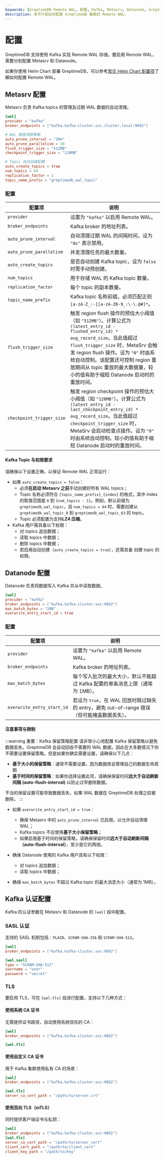```yaml
---
keywords: [GreptimeDB Remote WAL, 配置, Kafka, Metasrv, Datanode, GreptimeDB]
description: 本节介绍如何配置 GreptimeDB 集群的 Remote WAL。
---
```

# 配置

GreptimeDB 支持使用 Kafka 实现 Remote WAL 存储。要启用 Remote WAL，需要分别配置 Metasrv 和 Datanode。

如果你使用 Helm Chart 部署 GreptimeDB，可以参考[常见 Helm Chart 配置项](/user-guide/deployments-administration/deploy-on-kubernetes/common-helm-chart-configurations.md)了解如何配置 Remote WAL。

## Metasrv 配置

Metasrv 负责 Kafka topics 的管理及过期 WAL 数据的自动清理。

```toml
[wal]
provider = "kafka"
broker_endpoints = ["kafka.kafka-cluster.svc.cluster.local:9092"]

# WAL 数据清理策略
auto_prune_interval = "30m"
auto_prune_parallelism = 10
flush_trigger_size = "512MB"
checkpoint_trigger_size = "128MB"

# Topic 自动创建配置
auto_create_topics = true
num_topics = 64
replication_factor = 1
topic_name_prefix = "greptimedb_wal_topic"
```

### 配置

| 配置项                     | 说明                                                                                                                                                                                                                                                                                                                                                      |
|----------------------------|---------------------------------------------------------------------------------------------------------------------------------------------------------------------------------------------------------------------------------------------------------------------------------------------------------------------------------------------------------|
| `provider`                 | 设置为 `"kafka"` 以启用 Remote WAL。                                                                                                                                                                                                                                                                                                                     |
| `broker_endpoints`         | Kafka broker 的地址列表。                                                                                                                                                                                                                                                                                                                               |
| `auto_prune_interval`      | 自动清理过期 WAL 的间隔时间，设为 `"0s"` 表示禁用。                                                                                                                                                                                                                                                               |
| `auto_prune_parallelism`   | 并发清理任务的最大数量。                                                                                                                                                                                                                                                                                         |
| `auto_create_topics`       | 是否自动创建 Kafka topic，设为 `false` 时需手动预创建。                                                                                                                                                                                                                                                           |
| `num_topics`               | 用于存储 WAL 的 Kafka topic 数量。                                                                                                                                                                                                                                                                                |
| `replication_factor`       | 每个 topic 的副本数量。                                                                                                                                                                                                                                                                                           |
| `topic_name_prefix`        | Kafka topic 名称前缀，必须匹配正则 `[a-zA-Z_:-][a-zA-Z0-9_:\-\.@#]*`。                                                                                                                                                                                                                                            |
| `flush_trigger_size`       | 触发 region flush 操作的预估大小阈值（如 `"512MB"`）。计算公式为 `(latest_entry_id - flushed_entry_id) * avg_record_size`。当此值超过 `flush_trigger_size` 时，MetaSrv 会触发 region flush 操作。设为 `"0"` 时由系统自动控制。该配置还可控制 region 重放期间从 topic 重放的最大数据量，较小的值有助于缩短 Datanode 启动时的重放时间。 |
| `checkpoint_trigger_size`  | 触发 region checkpoint 操作的预估大小阈值（如 `"128MB"`）。计算公式为 `(latest_entry_id - last_checkpoint_entry_id) * avg_record_size`。当此值超过 `checkpoint_trigger_size` 时，MetaSrv 会启动检查点操作。设为 `"0"` 时由系统自动控制。较小的值有助于缩短 Datanode 启动时的重放时间。                                 |

#### Kafka Topic 与权限要求

请确保以下设置正确，以保证 Remote WAL 正常运行：

- 如果 `auto_create_topics = false`：
  - 必须**在启动 Metasrv 之前**手动创建好所有 WAL topics；
  - Topic 名称必须符合 `{topic_name_prefix}_{index}` 的格式，其中 index 的取值范围是 `0` 到 `{num_topics - 1}`。例如，默认前缀为 `greptimedb_wal_topic`，且 `num_topics = 64` 时，需要创建从 `greptimedb_wal_topic_0` 到 `greptimedb_wal_topic_63` 的 topic。
  - Topic 必须配置为支持**LZ4 压缩**。
- Kafka 用户需具备以下权限：
  - 对 topics 追加数据；
  - 读取 topics 中数据；
  - 删除 topics 中数据； 
  - 若启用自动创建（`auto_create_topics = true`），还需具备 创建 topic 的权限。

## Datanode 配置

Datanode 负责将数据写入 Kafka 并从中读取数据。

```toml
[wal]
provider = "kafka"
broker_endpoints = ["kafka.kafka-cluster.svc:9092"]
max_batch_bytes = "1MB"
overwrite_entry_start_id = true
```

### 配置

| 配置项                     | 说明                                                                                         |
| -------------------------- | -------------------------------------------------------------------------------------------- |
| `provider`                 | 设置为 `"kafka"` 以启用 Remote WAL。                                                         |
| `broker_endpoints`         | Kafka broker 的地址列表。                                                                    |
| `max_batch_bytes`          | 每个写入批次的最大大小，默认不能超过 Kafka 配置的单条消息上限（通常为 1MB）。                |
| `overwrite_entry_start_id` | 若设为 `true`，在 WAL 回放时跳过缺失的 entry，避免 out-of-range 错误（但可能掩盖数据丢失）。 |


#### 注意事项与限制

:::warning 重要：Kafka 保留策略配置
请非常小心地配置 Kafka 保留策略以避免数据丢失。GreptimeDB 会自动回收不需要的 WAL 数据，因此在大多数情况下你不需要设置保留策略。但是如果你确实需要设置，请确保以下几点：

- **基于大小的保留策略**：通常不需要设置，因为数据库会管理自己的数据生命周期
- **基于时间的保留策略**：如果你选择设置此项，请确保保留时间**远大于自动刷新间隔** **(auto-flush-interval)** 以防止过早删除数据。

不当的保留设置可能导致数据丢失，如果 WAL 数据在 GreptimeDB 处理之前被删除。
:::

- 如果 `overwrite_entry_start_id = true`：
  - 确保 Metasrv 中的 `auto_prune_interval` 已启用，以允许自动清理 WAL；
  - Kafka topics 不应使用**基于大小保留策略**；
  - 如果启用基于时间的保留策略，请确保保留时间**远大于自动刷新间隔（auto-flush-interval）**，至少是它的两倍。

- 确保 Datanode 使用的 Kafka 用户具有以下权限：
  - 对 topics 追加数据；
  - 读取 topics 中数据；
- 确保 `max_batch_bytes` 不超过 Kafka topic 的最大消息大小（通常为 1MB）。

## Kafka 认证配置

Kafka 的认证参数在 Metasrv 和 Datanode 的 `[wal]` 段中配置。

### SASL 认证

支持的 SASL 机制包括：`PLAIN`、`SCRAM-SHA-256` 和 `SCRAM-SHA-512`。

```toml
[wal]
broker_endpoints = ["kafka.kafka-cluster.svc:9092"]

[wal.sasl]
type = "SCRAM-SHA-512"
username = "user"
password = "secret"
```

### TLS

要启用 TLS，可在 `[wal.tls]` 段进行配置，支持以下几种方式：

#### 使用系统 CA 证书

无需提供证书路径，自动使用系统信任的 CA：

```toml
[wal]
broker_endpoints = ["kafka.kafka-cluster.svc:9092"]

[wal.tls]
```

#### 使用自定义 CA 证书

用于 Kafka 集群使用私有 CA 的场景：

```toml
[wal]
broker_endpoints = ["kafka.kafka-cluster.svc:9092"]

[wal.tls]
server_ca_cert_path = "/path/to/server.crt"
```

#### 使用双向 TLS（mTLS）

同时提供客户端证书与私钥：

```toml
[wal]
broker_endpoints = ["kafka.kafka-cluster.svc:9092"]
[wal.tls]
server_ca_cert_path = "/path/to/server_cert"
client_cert_path = "/path/to/client_cert"
client_key_path = "/path/to/key"
```

